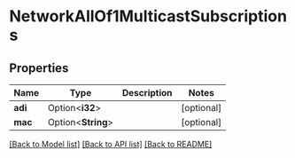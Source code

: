 # NetworkAllOf1MulticastSubscriptions

## Properties

Name | Type | Description | Notes
------------ | ------------- | ------------- | -------------
**adi** | Option<**i32**> |  | [optional]
**mac** | Option<**String**> |  | [optional]

[[Back to Model list]](../README.md#documentation-for-models) [[Back to API list]](../README.md#documentation-for-api-endpoints) [[Back to README]](../README.md)


